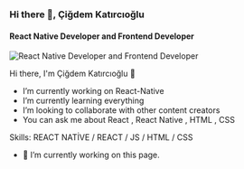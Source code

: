 ### Hi there 👋, Çiğdem Katırcıoğlu
#### React Native Developer and Frontend Developer
![React Native Developer and Frontend Developer](https://avatars.githubusercontent.com/u/128975102?v=4)

Hi there, I'm Çiğdem Katırcıoğlu 👋
-  I’m currently working on React-Native
-  I’m currently learning everything 
-  I’m looking to collaborate with other content creators
-  You can ask me about React , React Native , HTML , CSS

Skills: REACT NATİVE / REACT / JS / HTML / CSS

- 🔭 I’m currently working on this page. 







